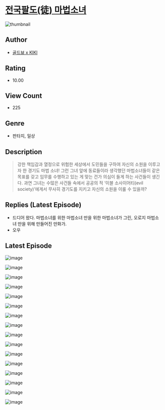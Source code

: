 # [전국팔도(徒) 마법소녀](https://comic.naver.com/challenge/list?titleId=811283)
![thumbnail](https://image-comic.pstatic.net/user_contents_data/challenge_comic/2023/05/25/357435/upload_7363779454858977584_480x623.jpeg)

## Author
- [골드뵤 x KIKI](https://comic.naver.com/artistTitle?id=357435)

## Rating
- 10.00

## View Count
- 225

## Genre
- 판타지, 일상

## Description
> 강한 책임감과 열정으로 위험한 세상에서 도민들을 구하여 자신의 소원을 이루고자 한 경기도 마법 소녀! 그런 그녀 앞에 동료들이라 생각했던 마법소녀들이 같은 목표를 갖고 임무를 수행하고 있는 게 맞는 건가 의심이 들게 하는 사건들이 생긴다. 과연 그녀는 수많은 사건들 속에서 공공의 적 ‘이블 소사이어티(evil society)’에게서 무사히 경기도를 지키고 자신의 소원을 이룰 수 있을까?

## Replies (Latest Episode)
- 드디어 왔다. 마법소녀를 위한 마법소녀 만을 위한 마법소녀가 그린, 오로지 마법소녀 만을 위해 만들어진 만화가.
- 오우

## Latest Episode
![image](https://image-comic.pstatic.net/user_contents_data/challenge_comic/2023/05/25/357435/upload_3691091532940980581.jpeg)

![image](https://image-comic.pstatic.net/user_contents_data/challenge_comic/2023/05/25/357435/upload_7364851285459363174.jpeg)

![image](https://image-comic.pstatic.net/user_contents_data/challenge_comic/2023/05/25/357435/upload_7077234612903163187.jpeg)

![image](https://image-comic.pstatic.net/user_contents_data/challenge_comic/2023/05/25/357435/upload_4050251399902343265.jpeg)

![image](https://image-comic.pstatic.net/user_contents_data/challenge_comic/2023/05/25/357435/upload_7003718877471716913.jpeg)

![image](https://image-comic.pstatic.net/user_contents_data/challenge_comic/2023/05/25/357435/upload_7075545557606032694.jpeg)

![image](https://image-comic.pstatic.net/user_contents_data/challenge_comic/2023/05/25/357435/upload_4062921097303306341.jpeg)

![image](https://image-comic.pstatic.net/user_contents_data/challenge_comic/2023/05/25/357435/upload_3617858770604144691.jpeg)

![image](https://image-comic.pstatic.net/user_contents_data/challenge_comic/2023/05/25/357435/upload_7018126864889951793.jpeg)

![image](https://image-comic.pstatic.net/user_contents_data/challenge_comic/2023/05/25/357435/upload_7076333928918298979.jpeg)

![image](https://image-comic.pstatic.net/user_contents_data/challenge_comic/2023/05/25/357435/upload_3617860793580794929.jpeg)

![image](https://image-comic.pstatic.net/user_contents_data/challenge_comic/2023/05/25/357435/upload_3991095508912519011.jpeg)

![image](https://image-comic.pstatic.net/user_contents_data/challenge_comic/2023/05/25/357435/upload_3545002948301305189.jpeg)

![image](https://image-comic.pstatic.net/user_contents_data/challenge_comic/2023/05/25/357435/upload_4049971063091979570.jpeg)

![image](https://image-comic.pstatic.net/user_contents_data/challenge_comic/2023/05/25/357435/upload_7219888336016073314.jpeg)

![image](https://image-comic.pstatic.net/user_contents_data/challenge_comic/2023/05/25/357435/upload_3977576103634363961.jpeg)
